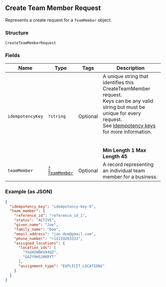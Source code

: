 ## Create Team Member Request

Represents a create request for a `TeamMember` object.

### Structure

`CreateTeamMemberRequest`

### Fields

| Name | Type | Tags | Description |
|  --- | --- | --- | --- |
| `idempotencyKey` | `?string` | Optional | A unique string that identifies this CreateTeamMember request.<br>Keys can be any valid string but must be unique for every request.<br>See [Idempotency keys](https://developer.squareup.com/docs/basics/api101/idempotency) for more information.<br><br><br><b>Min Length 1    Max Length 45</b> |
| `teamMember` | [`?TeamMember`](/doc/models/team-member.md) | Optional | A record representing an individual team member for a business. |

### Example (as JSON)

```json
{
  "idempotency_key": "idempotency-key-0",
  "team_member": {
    "reference_id": "reference_id_1",
    "status": "ACTIVE",
    "given_name": "Joe",
    "family_name": "Doe",
    "email_address": "joe_doe@gmail.com",
    "phone_number": "+14159283333",
    "assigned_locations": {
      "location_ids": [
        "YSGH2WBKG94QZ",
        "GA2Y9HSJ8KRYT"
      ],
      "assignment_type": "EXPLICIT_LOCATIONS"
    }
  }
}
```

